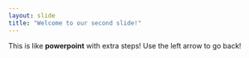 ```yaml
---
layout: slide
title: "Welcome to our second slide!"
---
```

This is like **powerpoint** with extra steps!
Use the left arrow to go back!
